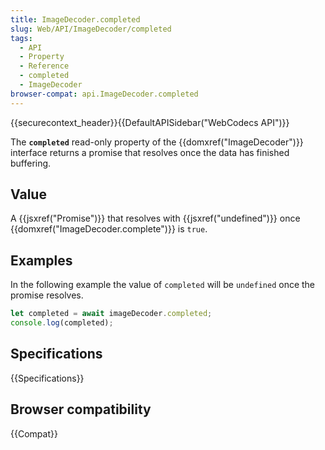 ```yaml
---
title: ImageDecoder.completed
slug: Web/API/ImageDecoder/completed
tags:
  - API
  - Property
  - Reference
  - completed
  - ImageDecoder
browser-compat: api.ImageDecoder.completed
---
```

{{securecontext_header}}{{DefaultAPISidebar("WebCodecs API")}}

The **`completed`** read-only property of the {{domxref("ImageDecoder")}} interface returns a promise that resolves once the data has finished buffering.

## Value

A {{jsxref("Promise")}} that resolves with {{jsxref("undefined")}} once {{domxref("ImageDecoder.complete")}} is `true`.

## Examples

In the following example the value of `completed` will be `undefined` once the promise resolves.

```js
let completed = await imageDecoder.completed;
console.log(completed);
```

## Specifications

{{Specifications}}

## Browser compatibility

{{Compat}}



